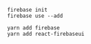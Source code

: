 

    firebase init
    firebase use --add

    yarn add firebase
    yarn add react-firebaseui





